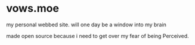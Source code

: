 # vows.moe
my personal webbed site. will one day be a window into my brain

made open source because i need to get over my fear of being Perceived.
